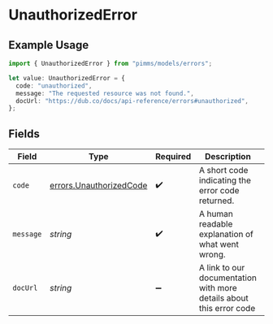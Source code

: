 # UnauthorizedError

## Example Usage

```typescript
import { UnauthorizedError } from "pimms/models/errors";

let value: UnauthorizedError = {
  code: "unauthorized",
  message: "The requested resource was not found.",
  docUrl: "https://dub.co/docs/api-reference/errors#unauthorized",
};
```

## Fields

| Field                                                               | Type                                                                | Required                                                            | Description                                                         | Example                                                             |
| ------------------------------------------------------------------- | ------------------------------------------------------------------- | ------------------------------------------------------------------- | ------------------------------------------------------------------- | ------------------------------------------------------------------- |
| `code`                                                              | [errors.UnauthorizedCode](../../models/errors/unauthorizedcode.md)  | :heavy_check_mark:                                                  | A short code indicating the error code returned.                    | unauthorized                                                        |
| `message`                                                           | *string*                                                            | :heavy_check_mark:                                                  | A human readable explanation of what went wrong.                    | The requested resource was not found.                               |
| `docUrl`                                                            | *string*                                                            | :heavy_minus_sign:                                                  | A link to our documentation with more details about this error code | https://dub.co/docs/api-reference/errors#unauthorized               |